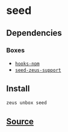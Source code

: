
seed
====================







## Dependencies
### Boxes
* [`hooks-npm`](hooks-npm.md)
* [`seed-zeus-support`](seed-zeus-support.md)




## Install
```bash
zeus unbox seed
```













## [Source](https://github.com/liquidapps-io/zeus-sdk/tree/master/boxes/groups/seeds/seed)